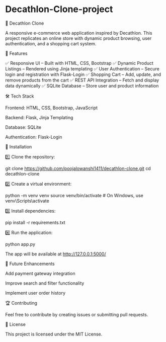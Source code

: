 # Decathlon-Clone-project
🏅 Decathlon Clone

A responsive e-commerce web application inspired by Decathlon. This project replicates an online store with dynamic product browsing, user authentication, and a shopping cart system.

🚀 Features

✅ Responsive UI – Built with HTML, CSS, Bootstrap
✅ Dynamic Product Listings – Rendered using Jinja templating
✅ User Authentication – Secure login and registration with Flask-Login
✅ Shopping Cart – Add, update, and remove products from the cart
✅ REST API Integration – Fetch and display data dynamically
✅ SQLite Database – Store user and product information

🛠️ Tech Stack

Frontend: HTML, CSS, Bootstrap, JavaScript

Backend: Flask, Jinja Templating

Database: SQLite

Authentication: Flask-Login


📂 Installation

1️⃣ Clone the repository:

git clone https://github.com/poojalowanshi1411/decathlon-clone.git
cd decathlon-clone

2️⃣ Create a virtual environment:

python -m venv venv
source venv/bin/activate  # On Windows, use venv\Scripts\activate

3️⃣ Install dependencies:

pip install -r requirements.txt

4️⃣ Run the application:

python app.py

The app will be available at http://127.0.0.1:5000/


📌 Future Enhancements

Add payment gateway integration

Improve search and filter functionality

Implement user order history


🏆 Contributing

Feel free to contribute by creating issues or submitting pull requests.

📜 License

This project is licensed under the MIT License.
